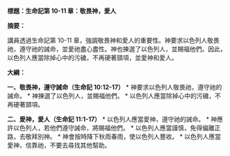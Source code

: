 **標題：生命記第 10-11 章：敬畏神，愛人**

**摘要：**

講員透過生命記第 10-11 章，強調敬畏神和愛人的重要性。神要求以色列人敬畏祂，遵守祂的誡命，並愛祂盡心盡性。神也揀選了以色列人，並賜福他們。因此，以色列人應當除掉心中的污穢，不再硬著頸項，並愛神和愛人。

**大綱：**

**一、敬畏神，遵守誡命（生命記 10:12-17）**
    * 神要求以色列人敬畏祂，遵守祂的誡命。
    * 神揀選了以色列人，並賜福他們。
    * 以色列人應當除掉心中的污穢，不再硬著頸項。

**二、愛神，愛人（生命記 11:1-17）**
    * 以色列人應當愛神，遵守祂的誡命。
    * 神應許以色列人，若他們遵守誡命，將賜福他們。
    * 以色列人應當謹慎，免得偏離正路，去敬拜別神。
    * 神會按時降下秋雨春雨，使以色列人豐收。
    * 以色列人應當愛神，信靠祂，不要去尋找其他幫助。